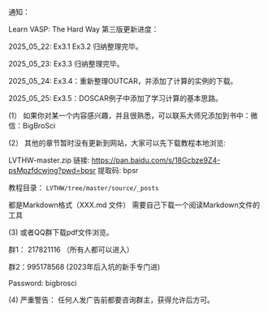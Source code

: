 通知：

Learn VASP: The Hard Way 第三版更新进度：

2025_05_22: Ex3.1 Ex3.2 归纳整理完毕。 

2025_05_23: Ex3.3 归纳整理完毕。 

2025_05_24: Ex3.4：重新整理OUTCAR，并添加了计算的实例的下载。 

2025_05_25: Ex3.5：DOSCAR例子中添加了学习计算的基本思路。 

(1） 如果你对某一个内容感兴趣，并且很熟悉，可以联系大师兄添加到书中：微信：BigBroSci

(2） 其他的章节暂时没有更新到网站，大家可以先下载教程本地浏览: 

LVTHW-master.zip
链接: https://pan.baidu.com/s/18Gcbze9Z4-psMpzfdcwjng?pwd=bpsr 提取码: bpsr

教程目录： `LVTHW/tree/master/source/_posts`

都是Markdown格式（XXX.md 文件） 需要自己下载一个阅读Markdown文件的工具


(3) 或者QQ群下载pdf文件浏览。

群1： 217821116 （所有人都可以进入）

群2：995178568    (2023年后入坑的新手专门进)

Password: bigbrosci

(4) 严重警告：
任何人发广告前都要咨询群主，获得允许后方可。
